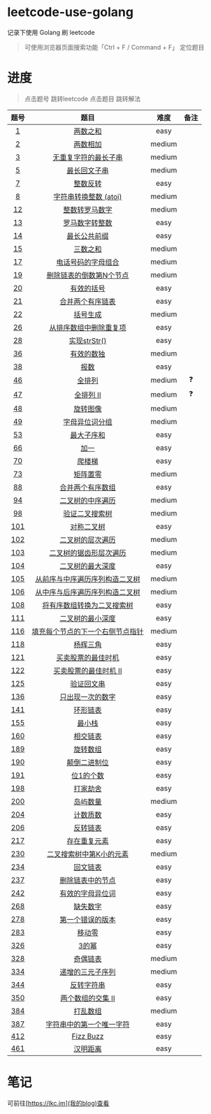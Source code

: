 # leetcode-use-golang

记录下使用 Golang 刷 leetcode

> 可使用浏览器页面搜索功能「Ctrl + F / Command + F」 定位题目

# 进度

> 点击题号 跳转leetcode 
> 点击题目 跳转解法

|题号|题目|难度|备注|
|:-:|:-:|:-:|:-:|
|[1](https://leetcode-cn.com/problems/two-sum/)|[两数之和](https://github.com/leekachung/leetcode-use-golang/blob/master/easy/1.go)|easy||
|[2](https://leetcode-cn.com/problems/add-two-numbers/)|[两数相加](https://github.com/leekachung/leetcode-use-golang/blob/master/medium/2.go)|medium||
|[3](https://leetcode-cn.com/problems/longest-substring-without-repeating-characters/)|[无重复字符的最长子串](https://github.com/leekachung/leetcode-use-golang/blob/master/medium/3.go)|medium||
|[5](https://leetcode-cn.com/problems/longest-palindromic-substring/)|[最长回文子串](https://github.com/leekachung/leetcode-use-golang/blob/master/medium/5.go)|medium||
|[7](https://leetcode-cn.com/problems/reverse-integer/)|[整数反转](https://github.com/leekachung/leetcode-use-golang/blob/master/easy/7.go)|easy||
|[8](https://leetcode-cn.com/problems/string-to-integer-atoi/)|[字符串转换整数 (atoi)](https://github.com/leekachung/leetcode-use-golang/blob/master/medium/8.go)|medium||
|[12](https://leetcode-cn.com/problems/integer-to-roman/)|[整数转罗马数字](https://github.com/leekachung/leetcode-use-golang/blob/master/medium/12.go)|medium||
|[13](https://leetcode-cn.com/problems/roman-to-integer/)|[罗马数字转整数](https://github.com/leekachung/leetcode-use-golang/blob/master/easy/13.go)|easy||
|[14](https://leetcode-cn.com/problems/longest-common-prefix/)|[最长公共前缀](https://github.com/leekachung/leetcode-use-golang/blob/master/easy/14.go)|easy||
|[15](https://leetcode-cn.com/problems/3sum/)|[三数之和](https://github.com/leekachung/leetcode-use-golang/blob/master/medium/15.go)|medium||
|[17](https://leetcode-cn.com/problems/letter-combinations-of-a-phone-number/)|[电话号码的字母组合](https://github.com/leekachung/leetcode-use-golang/blob/master/medium/17.go)|medium||
|[19](https://leetcode-cn.com/problems/remove-nth-node-from-end-of-list/)|[删除链表的倒数第N个节点](https://github.com/leekachung/leetcode-use-golang/blob/master/medium/19.go)|medium||
|[20](https://leetcode-cn.com/problems/valid-parentheses/solution/)|[有效的括号](https://github.com/leekachung/leetcode-use-golang/blob/master/easy/20.go)|easy||
|[21](https://leetcode-cn.com/problems/merge-two-sorted-lists/)|[合并两个有序链表](https://github.com/leekachung/leetcode-use-golang/blob/master/easy/21.go)|easy||
|[22](https://leetcode-cn.com/problems/generate-parentheses/)|[括号生成](https://github.com/leekachung/leetcode-use-golang/blob/master/medium/22.go)|medium||
|[26](https://leetcode-cn.com/problems/remove-duplicates-from-sorted-array/)|[从排序数组中删除重复项](https://github.com/leekachung/leetcode-use-golang/blob/master/easy/26.go)|easy||
|[28](https://leetcode-cn.com/problems/implement-strstr/)|[实现strStr()](https://github.com/leekachung/leetcode-use-golang/blob/master/easy/28.go)|easy||
|[36](https://leetcode-cn.com/problems/valid-sudoku/)|[有效的数独](https://github.com/leekachung/leetcode-use-golang/blob/master/medium/36.go)|medium||
|[38](https://leetcode-cn.com/problems/count-and-say/)|[报数](https://github.com/leekachung/leetcode-use-golang/blob/master/easy/38.go)|easy||
|[46](https://leetcode-cn.com/problems/permutations/)|[全排列](https://github.com/leekachung/leetcode-use-golang/blob/master/medium/46.go)|medium|❓|
|[47](https://leetcode-cn.com/problems/permutations-ii/)|[全排列 II](https://github.com/leekachung/leetcode-use-golang/blob/master/medium/47.go)|medium|❓|
|[48](https://leetcode-cn.com/problems/rotate-image/)|[旋转图像](https://github.com/leekachung/leetcode-use-golang/blob/master/medium/48.go)|medium||
|[49](https://leetcode-cn.com/problems/group-anagrams/)|[字母异位词分组](https://github.com/leekachung/leetcode-use-golang/blob/master/medium/49.go)|medium||
|[53](https://leetcode-cn.com/problems/maximum-subarray/)|[最大子序和](https://github.com/leekachung/leetcode-use-golang/blob/master/easy/53.go)|easy||
|[66](https://leetcode-cn.com/problems/plus-one/)|[加一](https://github.com/leekachung/leetcode-use-golang/blob/master/easy/66.go)|easy||
|[70](https://leetcode-cn.com/problems/climbing-stairs/)|[爬楼梯](https://github.com/leekachung/leetcode-use-golang/blob/master/easy/70.go)|easy||
|[73](https://leetcode-cn.com/problems/set-matrix-zeroes/)|[矩阵置零](https://github.com/leekachung/leetcode-use-golang/blob/master/medium/73.go)|medium||
|[88](https://leetcode-cn.com/problems/merge-sorted-array/)|[合并两个有序数组](https://github.com/leekachung/leetcode-use-golang/blob/master/easy/88.go)|easy||
|[94](https://leetcode-cn.com/problems/binary-tree-inorder-traversal/)|[二叉树的中序遍历](https://github.com/leekachung/leetcode-use-golang/blob/master/medium/94.go)|medium||
|[98](https://leetcode-cn.com/problems/validate-binary-search-tree/)|[验证二叉搜索树](https://github.com/leekachung/leetcode-use-golang/blob/master/medium/98.go)|medium||
|[101](https://leetcode-cn.com/problems/symmetric-tree/submissions/)|[对称二叉树](https://github.com/leekachung/leetcode-use-golang/blob/master/easy/101.go)|easy||
|[102](https://leetcode-cn.com/problems/binary-tree-level-order-traversal/)|[二叉树的层次遍历](https://github.com/leekachung/leetcode-use-golang/blob/master/medium/102.go)|medium||
|[103](https://leetcode-cn.com/problems/binary-tree-zigzag-level-order-traversal/)|[二叉树的锯齿形层次遍历](https://github.com/leekachung/leetcode-use-golang/blob/master/medium/103.go)|medium||
|[104](https://leetcode-cn.com/problems/maximum-depth-of-binary-tree/)|[二叉树的最大深度](https://github.com/leekachung/leetcode-use-golang/blob/master/easy/104.go)|easy||
|[105](https://leetcode-cn.com/problems/construct-binary-tree-from-preorder-and-inorder-traversal/)|[从前序与中序遍历序列构造二叉树](https://github.com/leekachung/leetcode-use-golang/blob/master/medium/105.go)|medium||
|[106](https://leetcode-cn.com/problems/construct-binary-tree-from-inorder-and-postorder-traversal/)|[从中序与后序遍历序列构造二叉树](https://github.com/leekachung/leetcode-use-golang/blob/master/medium/106.go)|medium||
|[108](https://leetcode-cn.com/problems/convert-sorted-array-to-binary-search-tree/)|[将有序数组转换为二叉搜索树](https://github.com/leekachung/leetcode-use-golang/blob/master/easy/108.go)|easy||
|[111](https://leetcode-cn.com/problems/minimum-depth-of-binary-tree/)|[二叉树的最小深度](https://github.com/leekachung/leetcode-use-golang/blob/master/easy/111.go)|easy||
|[116](https://leetcode-cn.com/problems/populating-next-right-pointers-in-each-node/)|[填充每个节点的下一个右侧节点指针](https://github.com/leekachung/leetcode-use-golang/blob/master/medium/116.go)|medium||
|[118](https://leetcode-cn.com/problems/pascals-triangle/)|[杨辉三角](https://github.com/leekachung/leetcode-use-golang/blob/master/easy/118.go)|easy||
|[121](https://leetcode-cn.com/problems/best-time-to-buy-and-sell-stock/)|[买卖股票的最佳时机](https://github.com/leekachung/leetcode-use-golang/blob/master/easy/121.go)|easy||
|[122](https://leetcode-cn.com/problems/best-time-to-buy-and-sell-stock-ii/)|[买卖股票的最佳时机 II](https://github.com/leekachung/leetcode-use-golang/blob/master/easy/122.go)|easy||
|[125](https://leetcode-cn.com/problems/valid-palindrome/)|[验证回文串](https://github.com/leekachung/leetcode-use-golang/blob/master/easy/125.go)|easy||
|[136](https://leetcode-cn.com/problems/single-number/)|[只出现一次的数字](https://github.com/leekachung/leetcode-use-golang/blob/master/easy/136.go)|easy||
|[141](https://leetcode-cn.com/problems/linked-list-cycle/)|[环形链表](https://github.com/leekachung/leetcode-use-golang/blob/master/easy/141.go)|easy||
|[155](https://leetcode-cn.com/problems/min-stack/)|[最小栈](https://github.com/leekachung/leetcode-use-golang/blob/master/easy/155.go)|easy||
|[160](https://leetcode-cn.com/problems/intersection-of-two-linked-lists/)|[相交链表](https://github.com/leekachung/leetcode-use-golang/blob/master/easy/160.go)|easy||
|[189](https://leetcode-cn.com/problems/rotate-array/)|[旋转数组](https://github.com/leekachung/leetcode-use-golang/blob/master/easy/189.go)|easy||
|[190](https://leetcode-cn.com/problems/reverse-bits/)|[颠倒二进制位](https://github.com/leekachung/leetcode-use-golang/blob/master/easy/190.go)|easy||
|[191](https://leetcode-cn.com/problems/number-of-1-bits/)|[位1的个数](https://github.com/leekachung/leetcode-use-golang/blob/master/easy/191.go)|easy||
|[198](https://leetcode-cn.com/problems/house-robber/)|[打家劫舍](https://github.com/leekachung/leetcode-use-golang/blob/master/easy/198.go)|easy||
|[200](https://leetcode-cn.com/problems/number-of-islands/)|[岛屿数量](https://github.com/leekachung/leetcode-use-golang/blob/master/medium/200.go)|medium||
|[204](https://leetcode-cn.com/problems/count-primes/)|[计数质数](https://github.com/leekachung/leetcode-use-golang/blob/master/easy/204.go)|easy||
|[206](https://leetcode-cn.com/problems/reverse-linked-list/)|[反转链表](https://github.com/leekachung/leetcode-use-golang/blob/master/easy/206.go)|easy||
|[217](https://leetcode-cn.com/problems/contains-duplicate/submissions/)|[存在重复元素](https://github.com/leekachung/leetcode-use-golang/blob/master/easy/217.go)|easy||
|[230](https://leetcode-cn.com/problems/kth-smallest-element-in-a-bst/)|[二叉搜索树中第K小的元素](https://github.com/leekachung/leetcode-use-golang/blob/master/medium/230.go)|medium||
|[234](https://leetcode-cn.com/problems/palindrome-linked-list/)|[回文链表](https://github.com/leekachung/leetcode-use-golang/blob/master/easy/234.go)|easy||
|[237](https://leetcode-cn.com/problems/delete-node-in-a-linked-list/)|[删除链表中的节点](https://github.com/leekachung/leetcode-use-golang/blob/master/easy/237.go)|easy||
|[242](https://leetcode-cn.com/problems/valid-anagram/)|[有效的字母异位词](https://github.com/leekachung/leetcode-use-golang/blob/master/easy/242.go)|easy||
|[268](https://leetcode-cn.com/problems/missing-number/)|[缺失数字](https://github.com/leekachung/leetcode-use-golang/blob/master/easy/268.go)|easy||
|[278](https://leetcode-cn.com/problems/first-bad-version/)|[第一个错误的版本](https://github.com/leekachung/leetcode-use-golang/blob/master/easy/278.go)|easy||
|[283](https://leetcode-cn.com/problems/move-zeroes/)|[移动零](https://github.com/leekachung/leetcode-use-golang/blob/master/easy/283.go)|easy||
|[326](https://leetcode-cn.com/problems/power-of-three/)|[3的幂](https://github.com/leekachung/leetcode-use-golang/blob/master/easy/326.go)|easy||
|[328](https://leetcode-cn.com/problems/odd-even-linked-list/)|[奇偶链表](https://github.com/leekachung/leetcode-use-golang/blob/master/medium/328.go)|medium||
|[334](https://leetcode-cn.com/problems/increasing-triplet-subsequence/)|[递增的三元子序列](https://github.com/leekachung/leetcode-use-golang/blob/master/medium/334.go)|medium||
|[344](https://leetcode-cn.com/problems/reverse-string/)|[反转字符串](https://github.com/leekachung/leetcode-use-golang/blob/master/easy/344.go)|easy||
|[350](https://leetcode-cn.com/problems/intersection-of-two-arrays-ii/)|[两个数组的交集 II](https://github.com/leekachung/leetcode-use-golang/blob/master/easy/350.go)|easy||
|[384](https://leetcode-cn.com/problems/shuffle-an-array/)|[打乱数组](https://github.com/leekachung/leetcode-use-golang/blob/master/medium/384.go)|medium||
|[387](https://leetcode-cn.com/problems/first-unique-character-in-a-string/)|[字符串中的第一个唯一字符](https://github.com/leekachung/leetcode-use-golang/blob/master/easy/387.go)|easy||
|[412](https://leetcode-cn.com/problems/fizz-buzz/)|[Fizz Buzz](https://github.com/leekachung/leetcode-use-golang/blob/master/easy/412.go)|easy||
|[461](https://leetcode-cn.com/problems/hamming-distance/)|[汉明距离](https://github.com/leekachung/leetcode-use-golang/blob/master/easy/461.go)|easy||

# 笔记
可前往[https://lkc.im](我的blog)查看


